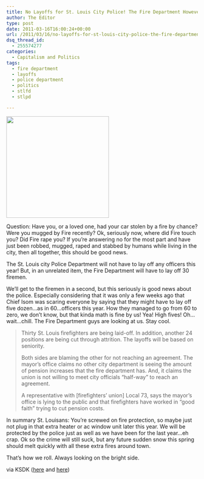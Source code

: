 ```yaml
---
title: No Layoffs for St. Louis City Police! The Fire Department However…
author: The Editor
type: post
date: 2011-03-16T16:00:24+00:00
url: /2011/03/16/no-layoffs-for-st-louis-city-police-the-fire-department-however/
dsq_thread_id:
  - 255574277
categories:
  - Capitalism and Politics
tags:
  - fire department
  - layoffs
  - police department
  - politics
  - stlfd
  - stlpd

---
```

[<img class="alignright size-full wp-image-9314" title="st-louis-fire-department" src="http://media.punchingkitty.com/wordpress/2011/03/st-louis-fire-department.jpg" alt="" width="270" height="267" />][1]

Question: Have you, or a loved one, had your car stolen by a fire by chance? Were you mugged by Fire recently? Ok, seriously now, where did Fire touch you? Did Fire rape you? If you&#8217;re answering no for the most part and have just been robbed, mugged, raped and stabbed by humans while living in the city, then all together, this should be good news.

The St. Louis city Police Department will not have to lay off any officers this year! But, in an unrelated item, the Fire Department will have to lay off 30 firemen.

We&#8217;ll get to the firemen in a second, but this seriously is good news about the police. Especially considering that it was only a few weeks ago that Chief Isom was scaring everyone by saying that they might have to lay off five dozen&#8230;as in 60&#8230;officers this year. How they managed to go from 60 to zero, we don&#8217;t know, but that kinda math is fine by us! Yea! High fives! Oh&#8230;wait&#8230;chill. The Fire Department guys are looking at us. Stay cool.

> Thirty St. Louis firefighters are being laid-off. In addition, another 24 positions are being cut through attrition. The layoffs will be based on seniority.
> 
> Both sides are blaming the other for not reaching an agreement. The mayor&#8217;s office claims no other city department is seeing the amount of pension increases that the fire department has. And, it claims the union is not willing to meet city officials &#8220;half-way&#8221; to reach an agreement.
> 
> A representative with [firefighters&#8217; union] Local 73, says the mayor&#8217;s office is lying to the public and that firefighters have worked in &#8220;good faith&#8221; trying to cut pension costs.

In summary St. Louisans: You&#8217;re screwed on fire protection, so maybe just not plug in that extra heater or ac window unit later this year. We will be protected by the police just as well as we have been for the last year&#8230;eh crap. Ok so the crime will still suck, but any future sudden snow this spring should melt quickly with all these extra fires around town.

That&#8217;s how we roll. Always looking on the bright side.

via KSDK (<a href="http://www.ksdk.com/news/article/249583/3/No-layoffs-for-St-Louis-police" target="_blank">here</a> and <a href="http://www.ksdk.com/news/article/249519/3/UPDATE-St-Louis-Fire-Department-layoffs" target="_blank">here</a>)

 [1]: http://media.punchingkitty.com/wordpress/2011/03/st-louis-fire-department.jpg